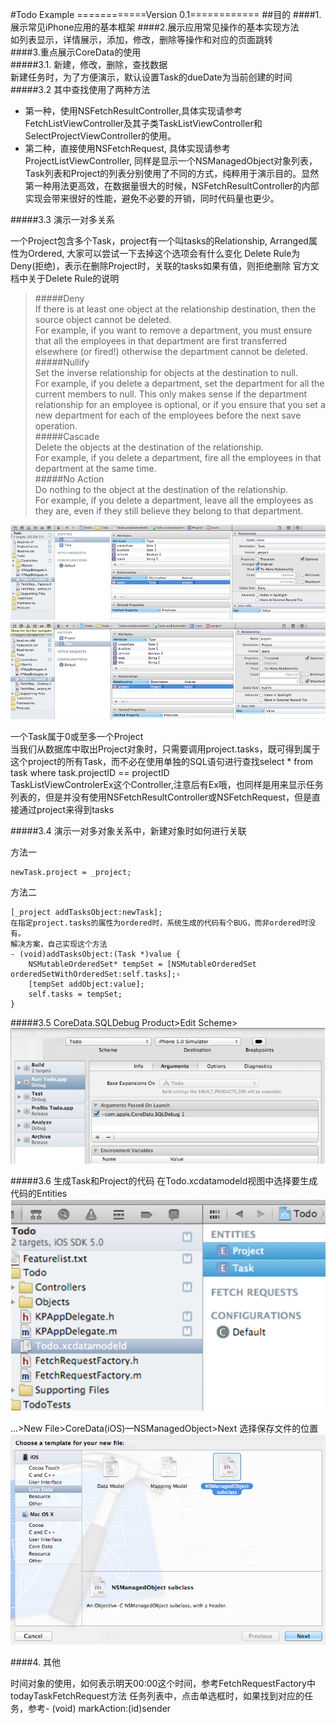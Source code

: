 #Todo Example
============Version 0.1============
##目的
####1.展示常见iPhone应用的基本框架
####2.展示应用常见操作的基本实现方法   
	如列表显示，详情展示，添加，修改，删除等操作和对应的页面跳转  
####3.重点展示CoreData的使用  
#####3.1. 新建，修改，删除，查找数据  
新建任务时，为了方便演示，默认设置Task的dueDate为当前创建的时间
#####3.2  其中查找使用了两种方法  
* 第一种，使用NSFetchResultController,具体实现请参考FetchListViewController及其子类TaskListViewController和SelectProjectViewController的使用。  
* 第二种，直接使用NSFetchRequest, 具体实现请参考ProjectListViewController, 同样是显示一个NSManagedObject对象列表，Task列表和Project的列表分别使用了不同的方式，纯粹用于演示目的。显然第一种用法更高效，在数据量很大的时候，NSFetchResultController的内部实现会带来很好的性能，避免不必要的开销，同时代码量也更少。

#####3.3  演示一对多关系

一个Project包含多个Task，project有一个叫tasks的Relationship,
Arranged属性为Ordered, 大家可以尝试一下去掉这个选项会有什么变化
Delete Rule为Deny(拒绝)，表示在删除Project时，关联的tasks如果有值，则拒绝删除
官方文档中关于Delete Rule的说明
>#####Deny  
>If there is at least one object at the relationship destination, then the source object cannot be deleted.  
>For example, if you want to remove a department, you must ensure that all the employees in that department are first transferred elsewhere (or fired!) otherwise the department cannot be deleted.  
>#####Nullify  
>Set the inverse relationship for objects at the destination to null.  
>For example, if you delete a department, set the department for all the current members to null. This only makes sense if the department relationship for an employee is optional, or if you ensure that you set a new department for each of the employees before the next save operation.  
>#####Cascade  
>Delete the objects at the destination of the relationship.  
>For example, if you delete a department, fire all the employees in that department at the same time.  
>#####No Action  
>Do nothing to the object at the destination of the relationship.  
>For example, if you delete a department, leave all the employees as they are, even if they still believe they belong to that department.  


 ![](http://github.com/freeme/todo-example/raw/master/doc/img/1.png)
 ![](http://github.com/freeme/todo-example/raw/master/doc/img/2.png)

一个Task属于0或至多一个Project  
当我们从数据库中取出Project对象时，只需要调用project.tasks，既可得到属于这个project的所有Task，而不必在使用单独的SQL语句进行查找select * from task where task.projectID == projectID  
TaskListViewControlerEx这个Controller,注意后有Ex哦，也同样是用来显示任务列表的，但是并没有使用NSFetchResultController或NSFetchRequest，但是直接通过project来得到tasks

#####3.4 演示一对多对象关系中，新建对象时如何进行关联

方法一  

    newTask.project = _project;

方法二  

    [_project addTasksObject:newTask];
    在指定project.tasks的属性为ordered时，系统生成的代码有个BUG，而非ordered时没有。
    解决方案，自己实现这个方法
    - (void)addTasksObject:(Task *)value {
        NSMutableOrderedSet* tempSet = [NSMutableOrderedSet orderedSetWithOrderedSet:self.tasks];›
        [tempSet addObject:value];
        self.tasks = tempSet;
    }

#####3.5 CoreData.SQLDebug
Product>Edit Scheme>  
![](http://github.com/freeme/todo-example/raw/master/doc/img/3.png)

#####3.6 生成Task和Project的代码
在Todo.xcdatamodeld视图中选择要生成代码的Entities   
![](http://github.com/freeme/todo-example/raw/master/doc/img/4.png)

…>New File>CoreData(iOS)—NSManagedObject>Next 选择保存文件的位置  
![](http://github.com/freeme/todo-example/raw/master/doc/img/5.png)

####4. 其他

时间对象的使用，如何表示明天00:00这个时间，参考FetchRequestFactory中todayTaskFetchRequest方法
任务列表中，点击单选框时，如果找到对应的任务，参考- (void) markAction:(id)sender
